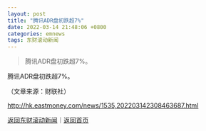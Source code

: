 ```yaml
---
layout: post
title: "腾讯ADR盘初跌超7%"
date: 2022-03-14 21:48:06 +0800
categories: emnews
tags: 东财滚动新闻
---
```

> 腾讯ADR盘初跌超7%。

<p>腾讯ADR盘初跌超7%。 </p><p class="em_media">（文章来源：财联社）</p>

<http://hk.eastmoney.com/news/1535,202203142308463687.html>

[返回东财滚动新闻](//finews.withounder.com/emnews/)｜[返回首页](//finews.withounder.com/)